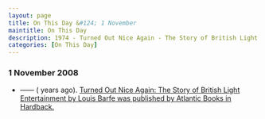```yaml
---
layout: page
title: On This Day &#124; 1 November
maintitle: On This Day
description: 1974 - Turned Out Nice Again - The Story of British Light Entertainment by Louis Barfe was published by Atlantic Books in Hardback.
categories: [On This Day]
---
```


### 1 November 2008
* —— (<span id="age1"></span> years ago). [Turned Out Nice Again: The Story of British Light Entertainment by Louis Barfe was published by Atlantic Books in Hardback.](/books/2008/11/01/turned-out-nice-again.html)

<!-- Script for calculating number of years ago -->
<script>
var dob = '20081101';
var year = Number(dob.substr(0, 4));
var month = Number(dob.substr(4, 2)) - 1;
var day = Number(dob.substr(6, 2));
var today = new Date();
var age1 = today.getFullYear() - year;
if (today.getMonth() < month || (today.getMonth() == month && today.getDate() < day)) {
age1--;
}
document.getElementById("age1").innerHTML=age1;
</script>

